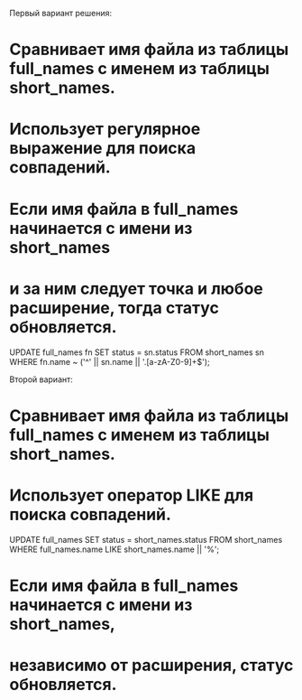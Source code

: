 Первый вариант решения:

# Сравнивает имя файла из таблицы full_names с именем из таблицы short_names.
# Использует регулярное выражение для поиска совпадений.

# Если имя файла в full_names начинается с имени из short_names
# и за ним следует точка и любое расширение, тогда статус обновляется.

UPDATE full_names fn
SET status = sn.status
FROM short_names sn
WHERE fn.name ~ ('^' || sn.name || '\.[a-zA-Z0-9]+$');

Второй вариант:

# Сравнивает имя файла из таблицы full_names с именем из таблицы short_names.
# Использует оператор LIKE для поиска совпадений.

UPDATE full_names
SET status = short_names.status
FROM short_names
WHERE full_names.name LIKE short_names.name || '%';

# Если имя файла в full_names начинается с имени из short_names,
# независимо от расширения, статус обновляется.